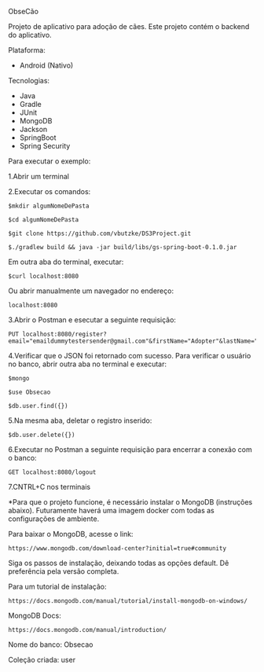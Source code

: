 ObseCão

Projeto de aplicativo para adoção de cães.
Este projeto contém o backend do aplicativo.

Plataforma: 
 - Android (Nativo)
 
Tecnologias: 
 - Java
 - Gradle
 - JUnit
 - MongoDB
 - Jackson
 - SpringBoot
 - Spring Security

Para executar o exemplo:

1.Abrir um terminal

2.Executar os comandos:
    
    $mkdir algumNomeDePasta
    
    $cd algumNomeDePasta
    
    $git clone https://github.com/vbutzke/DS3Project.git
    
    $./gradlew build && java -jar build/libs/gs-spring-boot-0.1.0.jar
  
  Em outra aba do terminal, executar:
    
    $curl localhost:8080
  
  Ou abrir manualmente um navegador no endereço:
    
    localhost:8080

3.Abrir o Postman e esecutar a seguinte requisição:
 
    PUT localhost:8080/register?email="emaildummytestersender@gmail.com"&firstName="Adopter"&lastName="A123"&password="adopter123"&passwordConf="adopter123"&code=""&response=

4.Verificar que o JSON foi retornado com sucesso. Para verificar o usuário no banco, abrir outra aba no terminal e executar:

    $mongo
    
    $use Obsecao
    
    $db.user.find({})
    
5.Na mesma aba, deletar o registro inserido:

    $db.user.delete({})

6.Executar no Postman a seguinte requisição para encerrar a conexão com o banco:

    GET localhost:8080/logout

7.CNTRL+C nos terminais

*Para que o projeto funcione, é necessário instalar o MongoDB (instruções abaixo).
Futuramente haverá uma imagem docker com todas as configurações de ambiente.

Para baixar o MongoDB, acesse o link:
  
    https://www.mongodb.com/download-center?initial=true#community
  
  Siga os passos de instalação, deixando todas as opções default. Dê preferência pela versão completa.
  
  Para um tutorial de instalação:
    
    https://docs.mongodb.com/manual/tutorial/install-mongodb-on-windows/
  
  MongoDB Docs:
    
    https://docs.mongodb.com/manual/introduction/
   
Nome do banco: Obsecao

Coleção criada: user
